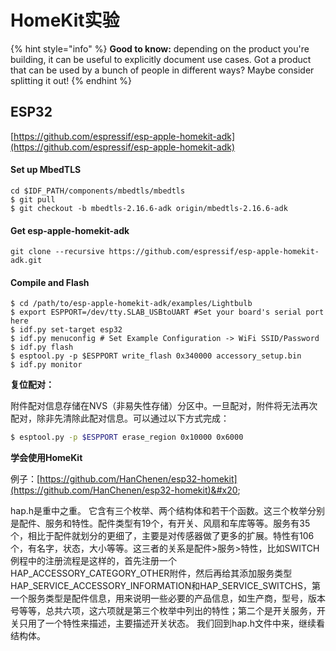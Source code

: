 # HomeKit实验

{% hint style="info" %}
**Good to know:** depending on the product you're building, it can be useful to explicitly document use cases. Got a product that can be used by a bunch of people in different ways? Maybe consider splitting it out!
{% endhint %}

## ESP32

[https://github.com/espressif/esp-apple-homekit-adk](https://github.com/espressif/esp-apple-homekit-adk)

#### Set up MbedTLS

```
cd $IDF_PATH/components/mbedtls/mbedtls
$ git pull
$ git checkout -b mbedtls-2.16.6-adk origin/mbedtls-2.16.6-adk
```

#### Get esp-apple-homekit-adk

```
git clone --recursive https://github.com/espressif/esp-apple-homekit-adk.git
```

#### Compile and Flash

```
$ cd /path/to/esp-apple-homekit-adk/examples/Lightbulb
$ export ESPPORT=/dev/tty.SLAB_USBtoUART #Set your board's serial port here
$ idf.py set-target esp32
$ idf.py menuconfig # Set Example Configuration -> WiFi SSID/Password
$ idf.py flash
$ esptool.py -p $ESPPORT write_flash 0x340000 accessory_setup.bin
$ idf.py monitor
```

**复位配对：**

附件配对信息存储在NVS（非易失性存储）分区中。一旦配对，附件将无法再次配对，除非先清除此配对信息。可以通过以下方式完成：

```bash
$ esptool.py -p $ESPPORT erase_region 0x10000 0x6000
```

**学会使用HomeKit**

例子：[https://github.com/HanChenen/esp32-homekit](https://github.com/HanChenen/esp32-homekit)&#x20;

hap.h是重中之重。 它含有三个枚举、两个结构体和若干个函数。这三个枚举分别是配件、服务和特性。配件类型有19个，有开关、风扇和车库等等。服务有35个，相比于配件就划分的更细了，主要是对传感器做了更多的扩展。特性有106个，有名字，状态，大小等等。这三者的关系是配件>服务>特性，比如SWITCH例程中的注册流程是这样的，首先注册一个HAP\_ACCESSORY\_CATEGORY\_OTHER附件，然后再给其添加服务类型HAP\_SERVICE\_ACCESSORY\_INFORMATION和HAP\_SERVICE\_SWITCHS，第一个服务类型是配件信息，用来说明一些必要的产品信息，如生产商，型号，版本号等等，总共六项，这六项就是第三个枚举中列出的特性；第二个是开关服务，开关只用了一个特性来描述，主要描述开关状态。 我们回到hap.h文件中来，继续看结构体。&#x20;

